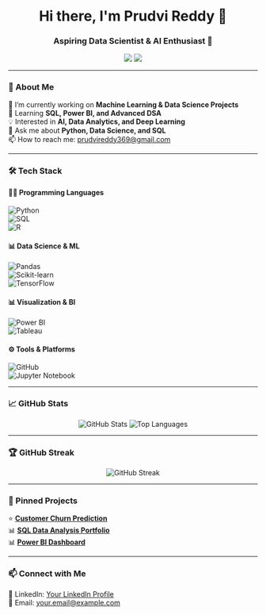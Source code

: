 <h1 align="center">Hi there, I'm Prudvi Reddy 👋</h1>
<h3 align="center">Aspiring Data Scientist & AI Enthusiast 🚀</h3>

<p align="center">
  <a href="https://www.linkedin.com/in/prudvi-reddy/"><img src="https://img.shields.io/badge/LinkedIn-Connect-blue?style=flat-square&logo=linkedin"></a>
  <a href="mailto:prudvireddy369@gmail.com"><img src="https://img.shields.io/badge/Email-Contact%20Me-red?style=flat-square&logo=gmail"></a>
</p>

---

### 🚀 About Me  
🔭 I’m currently working on **Machine Learning & Data Science Projects**  
🌱 Learning **SQL, Power BI, and Advanced DSA**  
💡 Interested in **AI, Data Analytics, and Deep Learning**  
💬 Ask me about **Python, Data Science, and SQL**  
📫 How to reach me: [prudvireddy369@gmail.com](mailto:prudvireddy369@gmail.com)  

---

### 🛠️ Tech Stack  

#### 👨‍💻 Programming Languages  
![Python](https://img.shields.io/badge/Python-3776AB?style=for-the-badge&logo=python&logoColor=white)  
![SQL](https://img.shields.io/badge/SQL-4479A1?style=for-the-badge&logo=mysql&logoColor=white)  
![R](https://img.shields.io/badge/R-276DC3?style=for-the-badge&logo=r&logoColor=white)  

#### 📊 Data Science & ML  
![Pandas](https://img.shields.io/badge/Pandas-150458?style=for-the-badge&logo=pandas&logoColor=white)  
![Scikit-learn](https://img.shields.io/badge/Scikit--learn-F7931E?style=for-the-badge&logo=scikit-learn&logoColor=white)  
![TensorFlow](https://img.shields.io/badge/TensorFlow-FF6F00?style=for-the-badge&logo=tensorflow&logoColor=white)  

#### 📊 Visualization & BI  
![Power BI](https://img.shields.io/badge/Power%20BI-F2C811?style=for-the-badge&logo=power-bi&logoColor=black)  
![Tableau](https://img.shields.io/badge/Tableau-E97627?style=for-the-badge&logo=tableau&logoColor=white)  

#### ⚙️ Tools & Platforms  
![GitHub](https://img.shields.io/badge/GitHub-181717?style=for-the-badge&logo=github&logoColor=white)  
![Jupyter Notebook](https://img.shields.io/badge/Jupyter-F37626?style=for-the-badge&logo=jupyter&logoColor=white)  

---

### 📈 GitHub Stats  

<p align="center">
  <img src="https://github-readme-stats.vercel.app/api?username=prudvireddy3&show_icons=true&theme=radical" alt="GitHub Stats">
  <img src="https://github-readme-stats.vercel.app/api/top-langs/?username=prudvireddy3&layout=compact&theme=radical" alt="Top Languages">
</p>

---

### 🏆 GitHub Streak  

<p align="center">
  <img src="https://streak-stats.demolab.com/?user=prudvireddy3&theme=radical" alt="GitHub Streak">
</p>

---

### 📌 Pinned Projects  

⭐ **[Customer Churn Prediction](https://github.com/prudvireddy3/your-repo)**  
📊 **[SQL Data Analysis Portfolio](https://github.com/prudvireddy3/your-repo)**  
📊 **[Power BI Dashboard](https://github.com/prudvireddy3/your-repo)**  

---

### 📫 Connect with Me  
💼 LinkedIn: [Your LinkedIn Profile](https://www.linkedin.com/in/yourprofile)  
📧 Email: [your.email@example.com](mailto:your.email@example.com)  

